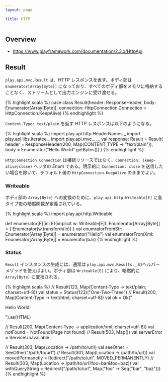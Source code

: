 ```yaml
---
layout: page

title: HTTP
---
```


## Overview

* https://www.playframework.com/documentation/2.3.x/HttpApi

## Result

`play.api.mvc.Result` は、HTTP レスポンスを表す。ボディ部は `Enumerator[Array[Byte]]` になっており、すべてのボディ部をメモリに格納することなく、ストリームとして出力エンジンに受け渡せる。

{% highlight scala %}
case class Result(header: ResponseHeader, body: Enumerator[Array[Byte]],
    connection: HttpConnection.Connection = HttpConnection.KeepAlive)
{% endhighlight %}

`Content-Type: text/plain` を返す HTTP レスポンスは以下のようになる。

{% highlight scala %}
import play.api.http.HeaderNames._
import play.api.libs.iteratee._
import play.api.mvc._
...
val response: Result = Result(
  header = ResponseHeader(200, Map(CONTENT_TYPE -> "text/plain")),
  body = Enumerator("Hello World".getBytes())
)
{% endhighlight %}

`HttpConnection.Connection` は接続リソースではなく、`Connection: (keep-alive|close)` ヘッダの _Enum_ である。明示的に `Connection: close` を送信したい場合を除いて、デフォルト値の `HttpConnection.KeepAlive` のままでよい。

### Writeable

ボディ部の `Array[Byte]` への変換のために、`play.api.http.Writeable[E]` に各タイプ毎の暗黙関数が定義されている。

{% highlight scala %}
import play.api.http.Writeable

def enumerator[E](in: E)(implicit w: Writeable[E]): Enumerator[Array[Byte]] = {
  Enumerator(w.transform(in))
}
val enumratorFromStr: Enumerator[Array[Byte]] = enumerator("Hello")
val enumratorFromXml: Enumerator[Array[Byte]] = enumerator(<foo>bar</foo>)
{% endhighlight %}

### Status

`Result` インスタンスの生成には、通常は `play.api.mvc.Results._` のヘルパーメゾッドを使えばよい。ボディ部は `Writeable[E]` により、暗黙的に `Array[Byte]` に変換される。

{% highlight scala %}
// Result(123, Map(Content-Type -> text/plain; charset=utf-8))
val status = Status(123)("One-Two-Three")
// Result(200, Map(Content-Type -> text/html; charset=utf-8))
val ok = Ok("<html><body><p>Hello World!</p></body></html>").as(HTML)

// Result(200, Map(Content-Type -> application/xml; charset=utf-8))
val notFound = NotFound(<message>Page not found</message>)
// Result(503, Map())
val serverError = ServiceUnavailable

// Result(303, Map(Location -> /path/to/url))
val seeOther = SeeOther("/path/to/url")
// Result(301, Map(Location -> /path/to/url))
val movedPermanetly = Redirect("/path/to/url", MOVED_PERMANENTLY)
// Result(303, Map(Location -> /path/to/url?foo=bar&foo=baz))
val withQueryString = Redirect("/path/to/url",
    Map("foo" -> Seq("bar", "baz")))
{% endhighlight %}

